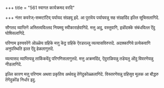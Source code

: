 +++
title = "561 स्वागत कार्यक्रमद वरदि"

+++
नंतर कवरेज्-सब्स्टांटिव् पर्यायद संग्रहवू इदॆ. आ पुरावॆय पर्यायवन्नु सह संग्रहदिंद इल्लि सूचिसलागिदॆ.

सौगतद व्याप्तिगॆ अस्तित्वविल्लद नियमवु स्वीकारार्हवागिदॆ. मत्तु अदु, वस्तुवागि, इन्नॊंदक्कॆ संबंधविल्ल ऎंदु घोषिसलागिदॆ.

परिणाम इरुववरॆगॆ ऒळ्ळॆय ग्रहिकॆ मत्तु कॆट्ट ग्रहिकॆ ऎरडरल्लू व्यत्यासविरुत्तदॆ. अदक्कागिये प्रत्येकवागि अनुपस्थिति इल्ल ऎंदु हेळलागुत्तदॆ.

व्यत्यासद व्याप्तियन्नु तार्किकवॆंदु परिगणिसलागुत्तदॆ. मत्तु अक्रमदिंद, ऎदुराळियन्नु तडॆयलु ऒंदु विवरणॆयन्नु नीडलागिदॆ.

इल्लि कारण मत्तु परिणाम अथवा प्रकृतिय अर्थवन्नु तॆगॆदुकॊळ्ळलागिदॆ. विस्तरणॆयन्नु ग्रहिसुव मूलक आ बौद्धरु तॆगॆदुकॊंड निर्धार इदु.

